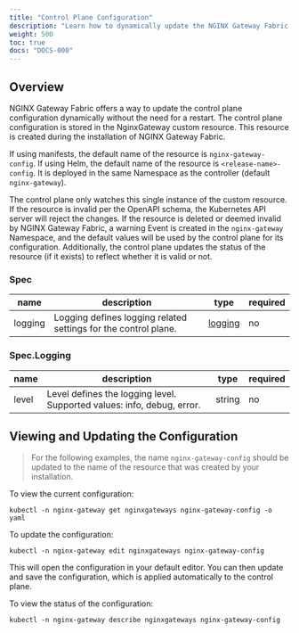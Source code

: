 ```yaml
---
title: "Control Plane Configuration"
description: "Learn how to dynamically update the NGINX Gateway Fabric control plane configuration."
weight: 500
toc: true
docs: "DOCS-000"
---
```


## Overview

NGINX Gateway Fabric offers a way to update the control plane configuration dynamically without the need for a
restart. The control plane configuration is stored in the NginxGateway custom resource. This resource is created
during the installation of NGINX Gateway Fabric.

If using manifests, the default name of the resource is `nginx-gateway-config`. If using Helm, the default name
of the resource is `<release-name>-config`. It is deployed in the same Namespace as the controller
(default `nginx-gateway`).

The control plane only watches this single instance of the custom resource. If the resource is invalid per the OpenAPI
schema, the Kubernetes API server will reject the changes. If the resource is deleted or deemed invalid by NGINX
Gateway Fabric, a warning Event is created in the `nginx-gateway` Namespace, and the default values will be used by
the control plane for its configuration. Additionally, the control plane updates the status of the resource (if it exists)
to reflect whether it is valid or not.

### Spec

| name    | description                                                     | type                     | required |
|---------|-----------------------------------------------------------------|--------------------------|----------|
| logging | Logging defines logging related settings for the control plane. | [logging](#speclogging) | no       |

### Spec.Logging

| name  | description                                                            | type   | required |
|-------|------------------------------------------------------------------------|--------|----------|
| level | Level defines the logging level. Supported values: info, debug, error. | string | no       |

## Viewing and Updating the Configuration

> For the following examples, the name `nginx-gateway-config` should be updated to the name of the resource that
> was created by your installation.

To view the current configuration:

```shell
kubectl -n nginx-gateway get nginxgateways nginx-gateway-config -o yaml
```

To update the configuration:

```shell
kubectl -n nginx-gateway edit nginxgateways nginx-gateway-config
```

This will open the configuration in your default editor. You can then update and save the configuration, which is
applied automatically to the control plane.

To view the status of the configuration:

```shell
kubectl -n nginx-gateway describe nginxgateways nginx-gateway-config
```
